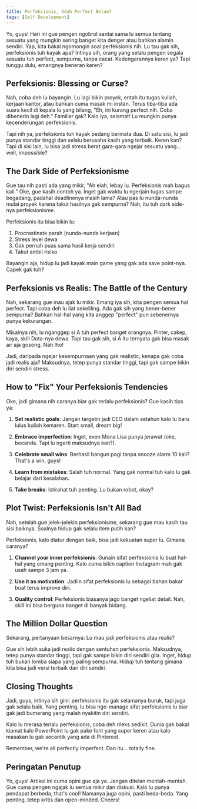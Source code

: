 ```yaml
---
title: Perfeksionis, Udah Perfect Belum?
tags: [Self Development]
---
```

Yo, guys! Hari ini gue pengen ngobrol santai sama lu semua tentang sesuatu yang mungkin sering banget kita denger atau bahkan alamin sendiri. Yap, kita bakal ngomongin soal perfeksionis nih. Lu tau gak sih, perfeksionis tuh kayak apa? Intinya sih, orang yang selalu pengen segala sesuatu tuh perfect, sempurna, tanpa cacat. Kedengerannya keren ya? Tapi tunggu dulu, emangnya beneran keren?

## Perfeksionis: Blessing or Curse?

Nah, coba deh lu bayangin. Lu lagi bikin proyek, entah itu tugas kuliah, kerjaan kantor, atau bahkan cuma masak mi instan. Terus tiba-tiba ada suara kecil di kepala lu yang bilang, "Eh, ini kurang perfect nih. Coba dibenerin lagi deh." Familiar gak? Kalo iya, selamat! Lu mungkin punya kecenderungan perfeksionis.

Tapi nih ya, perfeksionis tuh kayak pedang bermata dua. Di satu sisi, lu jadi punya standar tinggi dan selalu berusaha kasih yang terbaik. Keren kan? Tapi di sisi lain, lu bisa jadi stress berat gara-gara ngejar sesuatu yang... well, impossible?

## The Dark Side of Perfeksionisme

Gue tau nih pasti ada yang mikir, "Ah elah, lebay lu. Perfeksionis mah bagus kali." Oke, gue kasih contoh ya. Inget gak waktu lu ngerjain tugas sampe begadang, padahal deadlinenya masih lama? Atau pas lu nunda-nunda mulai proyek karena takut hasilnya gak sempurna? Nah, itu tuh dark side-nya perfeksionisme.

Perfeksionis itu bisa bikin lu:
1. Procrastinate parah (nunda-nunda kerjaan)
2. Stress level dewa
3. Gak pernah puas sama hasil kerja sendiri
4. Takut ambil risiko

Bayangin aja, hidup lu jadi kayak main game yang gak ada save point-nya. Capek gak tuh?

## Perfeksionis vs Realis: The Battle of the Century

Nah, sekarang gue mau ajak lu mikir. Emang iya sih, kita pengen semua hal perfect. Tapi coba deh lu liat sekeliling. Ada gak sih yang bener-bener sempurna? Bahkan hal-hal yang kita anggep "perfect" pun sebenernya punya kekurangan.

Misalnya nih, lu nganggep si A tuh perfect banget orangnya. Pinter, cakep, kaya, skill Dota-nya dewa. Tapi tau gak sih, si A itu ternyata gak bisa masak air aja gosong. Nah lho!

Jadi, daripada ngejar kesempurnaan yang gak realistic, kenapa gak coba jadi realis aja? Maksudnya, tetep punya standar tinggi, tapi gak sampe bikin diri sendiri stress.

## How to "Fix" Your Perfeksionis Tendencies

Oke, jadi gimana nih caranya biar gak terlalu perfeksionis? Gue kasih tips ya:

1. **Set realistic goals**: Jangan targetin jadi CEO dalam setahun kalo lu baru lulus kuliah kemaren. Start small, dream big!

2. **Embrace imperfection**: Inget, even Mona Lisa punya jerawat (oke, becanda. Tapi lu ngerti maksudnya kan?).

3. **Celebrate small wins**: Berhasil bangun pagi tanpa snooze alarm 10 kali? That's a win, guys!

4. **Learn from mistakes**: Salah tuh normal. Yang gak normal tuh kalo lu gak belajar dari kesalahan.

5. **Take breaks**: Istirahat tuh penting. Lu bukan robot, okay?

## Plot Twist: Perfeksionis Isn't All Bad

Nah, setelah gue jelek-jelekin perfeksionisme, sekarang gue mau kasih tau sisi baiknya. Soalnya hidup gak selalu item putih kan?

Perfeksionis, kalo diatur dengan baik, bisa jadi kekuatan super lu. Gimana caranya?

1. **Channel your inner perfeksionis**: Gunain sifat perfeksionis lu buat hal-hal yang emang penting. Kalo cuma bikin caption Instagram mah gak usah sampe 3 jam ya.

2. **Use it as motivation**: Jadiin sifat perfeksionis lu sebagai bahan bakar buat terus improve diri.

3. **Quality control**: Perfeksionis biasanya jago banget ngeliat detail. Nah, skill ini bisa berguna banget di banyak bidang.

## The Million Dollar Question

Sekarang, pertanyaan besarnya: Lu mau jadi perfeksionis atau realis?

Gue sih lebih suka jadi realis dengan sentuhan perfeksionis. Maksudnya, tetep punya standar tinggi, tapi gak sampe bikin diri sendiri gila. Inget, hidup tuh bukan lomba siapa yang paling sempurna. Hidup tuh tentang gimana kita bisa jadi versi terbaik dari diri sendiri.

## Closing Thoughts

Jadi, guys, intinya sih gini: perfeksionis itu gak selamanya buruk, tapi juga gak selalu baik. Yang penting, lu bisa nge-manage sifat perfeksionis lu biar gak jadi bumerang yang malah nyakitin diri sendiri.

Kalo lu merasa terlalu perfeksionis, coba deh rileks sedikit. Dunia gak bakal kiamat kalo PowerPoint lu gak pake font yang super keren atau kalo masakan lu gak secantik yang ada di Pinterest.

Remember, we're all perfectly imperfect. Dan itu... totally fine.

## Peringatan Penutup

Yo, guys! Artikel ini cuma opini gue aja ya. Jangan ditelan mentah-mentah. Gue cuma pengen ngajak lu semua mikir dan diskusi. Kalo lu punya pendapat berbeda, that's cool! Namanya juga opini, pasti beda-beda. Yang penting, tetep kritis dan open-minded. Cheers!
